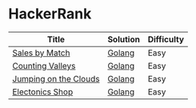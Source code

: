 
HackerRank
========

| Title | Solution | Difficulty |
| ----- | -------- | ---------- |
|[Sales by Match](https://www.hackerrank.com/challenges/sock-merchant/problem) | [Golang](./Interview%20Preparation%20Kit/Warm-up/Sales%20By%20Match/main.go) | Easy |
|[Counting Valleys](https://www.hackerrank.com/challenges/counting-valleys/problem) | [Golang](./Interview%20Preparation%20Kit/Warm-up/Counting%20Valleys/main.go) | Easy |
|[Jumping on the Clouds](https://www.hackerrank.com/challenges/jumping-on-the-clouds/problem) | [Golang](./Interview%20Preparation%20Kit/Warm-up/Jumping%20on%20the%20Clouds/main.go) | Easy |
|[Electonics Shop](https://www.hackerrank.com/challenges/electronics-shop/problem) | [Golang](./Algorithms/Implementation/Electronics%20Shop/main.go) | Easy |